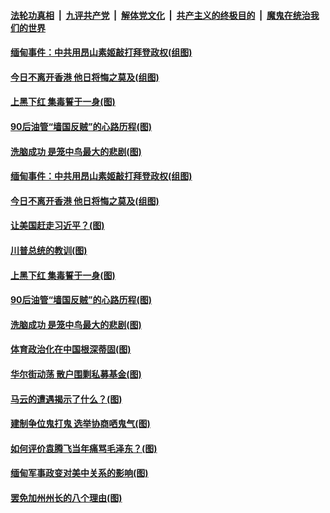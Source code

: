 

####  [法轮功真相](../../../../basic/blob/master/README.md?t=02071701) &nbsp;|&nbsp; [九评共产党](../../../../9ping.md/blob/master/README.md?t=02071701) &nbsp;|&nbsp; [解体党文化](../../../../jtdwh.md/blob/master/README.md?t=02071701)  &nbsp;|&nbsp; [共产主义的终极目的](../../../../gczydzjmd.md/blob/master/README.md?t=02071701) &nbsp;|&nbsp; [魔鬼在统治我们的世界](../../../../mgztzwmdsj.md/blob/master/README.md?t=02071701) 

#### [缅甸事件：中共用昂山素姬敲打拜登政权(组图)](../pages/p4/961679.md?t=02071701) 

#### [今日不离开香港 他日将悔之莫及(组图)](../pages/p4/961661.md?t=02071701) 

#### [上黑下红 集毒誓于一身(图)](../pages/p4/961636.md?t=02071701) 


#### [90后油管“墙国反贼‌‌”的心路历程(图)](../pages/p4/961592.md?t=02071701) 

#### [洗脑成功 是笼中鸟最大的悲剧(图)](../pages/p4/961589.md?t=02071701) 

#### [缅甸事件：中共用昂山素姬敲打拜登政权(组图)](../pages/p4/961679.md?t=02071701) 

#### [今日不离开香港 他日将悔之莫及(组图)](../pages/p4/961661.md?t=02071701) 

#### [让美国赶走习近平？(图)](../pages/p4/961717.md?t=02071701) 

#### [川普总统的教训(图)](../pages/p4/961604.md?t=02071701) 



#### [上黑下红 集毒誓于一身(图)](../pages/p4/961636.md?t=02071701) 



#### [90后油管“墙国反贼‌‌”的心路历程(图)](../pages/p4/961592.md?t=02071701) 

#### [洗脑成功 是笼中鸟最大的悲剧(图)](../pages/p4/961589.md?t=02071701) 

#### [体育政治化在中国根深蒂固(图)](../pages/p4/961588.md?t=02071701) 

#### [华尔街动荡 散户围剿私募基金(图)](../pages/p4/961494.md?t=02071701) 

#### [马云的遭遇揭示了什么？(图)](../pages/p4/961587.md?t=02071701) 



#### [建制争位鬼打鬼 选举协商哂鬼气(图)](../pages/p4/961502.md?t=02071701) 

#### [如何评价袁腾飞当年痛骂毛泽东？(图)](../pages/p4/961504.md?t=02071701) 

#### [缅甸军事政变对美中关系的影响(图)](../pages/p4/961485.md?t=02071701) 

#### [罢免加州州长的八个理由(图)](../pages/p4/961470.md?t=02071701) 

